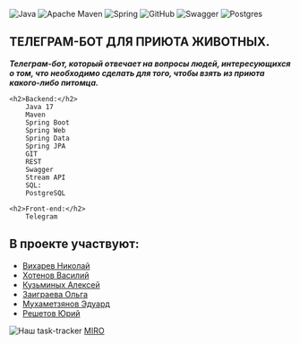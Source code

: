 ![Java](https://img.shields.io/badge/java-%23ED8B00.svg?style=for-the-badge&logo=java&logoColor=white)
![Apache Maven](https://img.shields.io/badge/Apache%20Maven-C71A36?style=for-the-badge&logo=Apache%20Maven&logoColor=white)
![Spring](https://img.shields.io/badge/spring-%236DB33F.svg?style=for-the-badge&logo=spring&logoColor=white)
![GitHub](https://img.shields.io/badge/github-%23121011.svg?style=for-the-badge&logo=github&logoColor=white)
![Swagger](https://img.shields.io/badge/-Swagger-%23Clojure?style=for-the-badge&logo=swagger&logoColor=white)
![Postgres](https://img.shields.io/badge/postgres-%23316192.svg?style=for-the-badge&logo=postgresql&logoColor=white)

<h2>ТЕЛЕГРАМ-БОТ ДЛЯ ПРИЮТА ЖИВОТНЫХ.</h2>

***Телеграм-бот, который отвечает на вопросы людей, 
интересующихся о том, что необходимо сделать для 
того, чтобы взять из приюта какого-либо питомца.***

    <h2>Backend:</h2>
        Java 17 
        Maven
        Spring Boot
        Spring Web
        Spring Data
        Spring JPA
        GIT
        REST
        Swagger
        Stream API
        SQL:
        PostgreSQL

    <h2>Front-end:</h2>
        Telegram
<h2>В проекте участвуют:</h2>
<ul>
<li><a href="https://github.com/ViharevN">Вихарев Николай</a></li>
<li><a href="https://github.com/VasiliyKhotenov13">Хотенов Василий</a></li>
<li><a href="https://github.com/Al3x3y86">Кузьминых Алексей</a></li>
<li><a href="https://github.com/olgazaigraewa">Заиграева Ольга</a></li>
<li><a href="https://github.com/Edward-Kazan-Skypro">Мухаметзянов Эдуард</a></li>
<li><a href="https://github.com/yura178500">Решетов Юрий</a></li>
</ul>

![Наш task-tracker](https://miro.com/app/board/uXjVPnO21qQ=/)
<a href="https://miro.com/app/board/uXjVPnO21qQ=/">MIRO</a>





